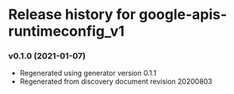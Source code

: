 # Release history for google-apis-runtimeconfig_v1

### v0.1.0 (2021-01-07)

* Regenerated using generator version 0.1.1
* Regenerated from discovery document revision 20200803

